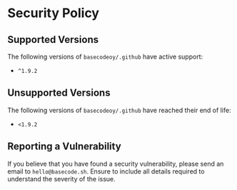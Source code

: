 # Security Policy

## Supported Versions

The following versions of `basecodeoy/.github` have active support:

- `^1.9.2`

## Unsupported Versions

The following versions of `basecodeoy/.github` have reached their end of life:

- `<1.9.2`

## Reporting a Vulnerability

If you believe that you have found a security vulnerability, please send an email to `hello@basecode.sh`. Ensure to include all details required to understand the severity of the issue.
